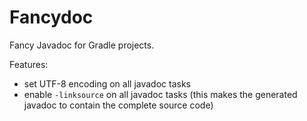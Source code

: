 # Fancydoc

Fancy Javadoc for Gradle projects.

Features:

* set UTF-8 encoding on all javadoc tasks
* enable `-linksource` on all javadoc tasks (this makes the generated javadoc to contain the complete source code)
